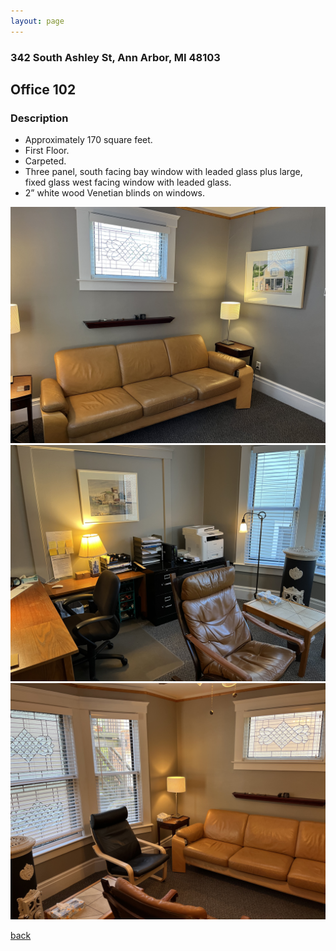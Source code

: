 ```yaml
---
layout: page
---
```


### 342 South Ashley St, Ann Arbor, MI  48103

## Office 102
### Description

* Approximately 170 square feet.
* First Floor.
* Carpeted.
* Three panel, south facing bay window with leaded glass plus large, fixed glass west facing window with leaded glass.
* 2” white wood Venetian blinds on windows.

![](/assets/images/342offices/342office102pic1.jpg)
![](/assets/images/342offices/342office102pic2.jpg)
![](/assets/images/342offices/342office102pic3.jpg)

[back](/)
